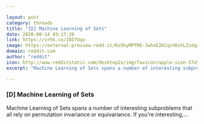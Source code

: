 ```yaml
---

layout: post
category: threads
title: "[D] Machine Learning of Sets"
date: 2020-08-14 03:17:28
link: https://vrhk.co/2DIYUqx
image: https://external-preview.redd.it/KxVkyMPTMS-JwhxE2bCqcn6shLZsdqriIWd6j-B4rTc.jpg?width=716&height=374.869109948&auto=webp&crop=716:374.869109948,smart&s=4e54e5ef57ff700a11a017ee61eb73e7bc668ad0
domain: reddit.com
author: "reddit"
icon: http://www.redditstatic.com/desktop2x/img/favicon/apple-icon-57x57.png
excerpt: "Machine Learning of Sets spans a number of interesting subproblems that all rely on permutation invariance or equivariance. If you're interesting,..."

---
```


### [D] Machine Learning of Sets

Machine Learning of Sets spans a number of interesting subproblems that all rely on permutation invariance or equivariance. If you're interesting,...